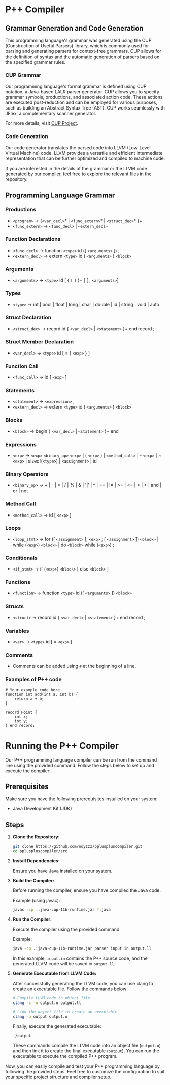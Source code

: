 # P++ Compiler

## Grammar Generation and Code Generation

This programming language's grammar was generated using the CUP (Construction of Useful Parsers) library, which is commonly used for parsing and generating parsers for context-free grammars. CUP allows for the definition of syntax and the automatic generation of parsers based on the specified grammar rules.

### CUP Grammar

Our programming language's formal grammar is defined using CUP notation, a Java-based LALR parser generator. CUP allows you to specify grammar symbols, productions, and associated action code. These actions are executed post-reduction and can be employed for various purposes, such as building an Abstract Syntax Tree (AST). CUP works seamlessly with JFlex, a complementary scanner generator.

For more details, visit [CUP Project](http://www2.cs.tum.edu/projects/cup/).


### Code Generation

Our code generator translates the parsed code into LLVM (Low-Level Virtual Machine) code. LLVM provides a versatile and efficient intermediate representation that can be further optimized and compiled to machine code.

If you are interested in the details of the grammar or the LLVM code generated by our compiler, feel free to explore the relevant files in the repository.

## Programming Language Grammar

### Productions

- `<program>` → {`<var_decl>`* | `<func_extern>`* | `<struct_dec>`* }+ 
- `<func_extern>` → `<func_decl>` | `<extern_decl>`

### Function Declarations

- `<func_decl>` → function `<type>` id ([ `<arguments>` ]) ; 
- `<extern_decl>` → extern `<type>` id ( `<arguments>` ) `<block>` 

### Arguments

- `<arguments>` → `<type>` id [ { `[` `]` }+ ] [ , `<arguments>`]

### Types

- `<type>` → int | bool | float | long |  char | double | id | string | void | auto

### Struct Declaration

- `<struct_dec>` → record id { `<var_decl>` | `<statement>` }+ end record ;

### Struct Member Declaration

- `<var_decl>` → `<type>` id [ = { `<exp>` } ]

### Function Call

- `<func_call>` → id [ `<exp>` ] 

### Statements

- `<statement>` → `<expression>` ; 
- `<extern_decl>` → extern `<type>` id ( `<arguments>` ) `<block>` 

### Blocks

- `<block>` → begin { `<var_decl>` | `<statement>` }+ end

### Expressions

- `<exp>` → `<exp>` `<binary_op>` `<exp>` | ( `<exp>` ) | `<method_call>` | - `<exp>` | ~ `<exp>` | sizeof(`<type>`) | `<assignment>` | id

### Binary Operators

- `<binary_op>` → + | - | * | / | % | & | '|' | ^ | == | != | >= | <= | < | > | and | or | not

### Method Call

- `<method_call>` → id [ `<exp>` ]

### Loops

- `<loop_stmt>` → for ([ `<assignment>` ]; `<exp>` ; [ `<assignment>` ]) `<block>` | while (`<exp>`) `<block>` | do `<block>` while (`<exp>`) ;

### Conditionals

- `<if_stmt>` → if (`<exp>`) `<block>` [ else `<block>` ]

### Functions

- `<function>` → function `<type>` id ([ `<arguments>` ]) `<block>`

### Structs

- `<struct>` → record id { `<var_decl>` | `<statement>` }+ end record ;

### Variables

- `<var>` → `<type>` id [ = `<exp>` ]

### Comments

- Comments can be added using `#` at the beginning of a line.

### Examples of P++ code

```your_programming_language
# Your example code here
function int add(int a, int b) {
    return a + b;
}

record Point {
    int x;
    int y;
} end record;
```


# Running the P++ Compiler

Our P++ programming language compiler can be run from the command line using the provided command. Follow the steps below to set up and execute the compiler:

## Prerequisites

Make sure you have the following prerequisites installed on your system:

- Java Development Kit (JDK)

## Steps

1. **Clone the Repository:**

    ```bash
    git clone https://github.com/noyzzz/ppluspluscompiler.git
    cd ppluspluscompiler/src
    ```

2. **Install Dependencies:**

    Ensure you have Java installed on your system.

3. **Build the Compiler:**

    Before running the compiler, ensure you have compiled the Java code.

    Example (using javac):

    ```bash
    javac -cp .:java-cup-11b-runtime.jar *.java
    ```

4. **Run the Compiler:**

    Execute the compiler using the provided command.

    Example:

    ```bash
    java -cp .:java-cup-11b-runtime.jar parser input.in output.ll
    ```

    In this example, `input.in` contains the P++ source code, and the generated LLVM code will be saved in `output.ll`.

5. **Generate Executable from LLVM Code:**

    After successfully generating the LLVM code, you can use clang to create an executable file. Follow the commands below:

    ```bash
    # Compile LLVM code to object file
    clang -c -o output.o output.ll

    # Link the object file to create an executable
    clang -o output output.o
    ```

    Finally, execute the generated executable:

    ```bash
    ./output
    ```

    These commands compile the LLVM code into an object file (`output.o`) and then link it to create the final executable (`output`). You can run the executable to execute the compiled P++ program.


Now, you can easily compile and test your P++ programming language by following the provided steps. Feel free to customize the configuration to suit your specific project structure and compiler setup.
